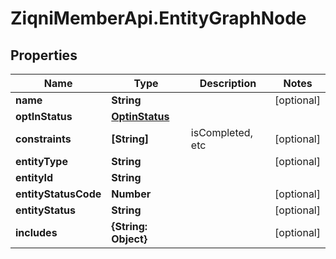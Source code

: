 # ZiqniMemberApi.EntityGraphNode

## Properties

Name | Type | Description | Notes
------------ | ------------- | ------------- | -------------
**name** | **String** |  | [optional] 
**optInStatus** | [**OptinStatus**](OptinStatus.md) |  | 
**constraints** | **[String]** | isCompleted, etc | [optional] 
**entityType** | **String** |  | [optional] 
**entityId** | **String** |  | 
**entityStatusCode** | **Number** |  | [optional] 
**entityStatus** | **String** |  | [optional] 
**includes** | **{String: Object}** |  | [optional] 



